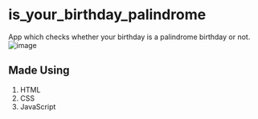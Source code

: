 # is_your_birthday_palindrome
App which checks whether your birthday is a palindrome birthday or not.
![image](https://user-images.githubusercontent.com/54218987/191435302-cf7596ad-be5e-482e-a405-2e26fdaaac99.png)

## Made Using
1. HTML
2. CSS
3. JavaScript
